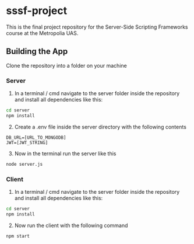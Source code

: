 # sssf-project
This is the final project repository for the Server-Side Scripting Frameworks course at the Metropolia UAS. 

## Building the App
Clone the repository into a folder on your machine

### Server
1. In a terminal / cmd navigate to the server folder inside the repository and install all dependencies like this:
```bash
cd server
npm install
```
2. Create a .env file inside the server directory with the following contents
```
DB_URL=[URL_TO_MONGODB]
JWT=[JWT_STRING]
```
3. Now in the terminal run the server like this
```bash
node server.js
``` 

### Client
1. In a terminal / cmd navigate to the server folder inside the repository and install all dependencies like this:
```bash
cd server
npm install
```
2. Now run the client with the following command
```bash
npm start
```
